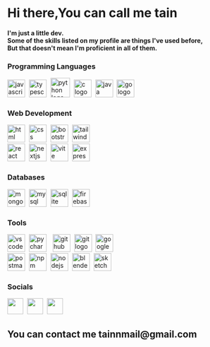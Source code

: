 Hi there,You can call me tain
========================
<h4> I'm just a little dev.
<br>
Some of the skills listed on my profile are things I've used before,
<br>
But that doesn't mean I'm proficient in all of them. </h4>


### Programming Languages
<div align="left">
  <a href="https://www.javascript.com/" target="_blank" rel="noreferrer"><img src="https://skillicons.dev/icons?i=javascript" height="40" alt="javascript logo" /></a>
  <img width="1" />
  <a href="https://www.typescriptlang.org/" target="_blank" rel="noreferrer"><img src="https://skillicons.dev/icons?i=typescript" height="40" alt="typescript logo" /></a>
  <img width="1" />
  <a href="https://www.python.org/" target="_blank" rel="noreferrer"><img src="https://skillicons.dev/icons?i=python" height="44" alt="python logo" /></a>
  <img width="1" />  
  <a href="https://en.wikipedia.org/wiki/C_(programming_language)" target="_blank" rel="noreferrer"><img src="https://skillicons.dev/icons?i=c" height="40" alt="c logo" /></a>
  <img width="1" />
  <a href="https://www.java.com/en/" target="_blank" rel="noreferrer"><img src="https://skillicons.dev/icons?i=java" height="40" alt="java logo" /></a>
  <img width="1" />
  <a href="https://go.dev/" target="_blank" rel="noreferrer"><img src="https://skillicons.dev/icons?i=go" height="40" alt="go logo" /></a>
  <img width="1" />
</div>

### Web Development
<div align="left">
  <a href="https://developer.mozilla.org/en-US/docs/Web/HTML" target="_blank" rel="noreferrer"><img src="https://skillicons.dev/icons?i=html" height="40" alt="html logo" /></a>
  <img width="1" />
  <a href="https://developer.mozilla.org/en-US/docs/Web/CSS" target="_blank" rel="noreferrer"><img src="https://skillicons.dev/icons?i=css" height="40" alt="css logo" /></a>
  <img width="1" />
  <a href="https://getbootstrap.com/" target="_blank" rel="noreferrer"><img src="https://skillicons.dev/icons?i=bootstrap" height="40" alt="bootstrap logo" /></a>
  <img width="1" />
  <a href="https://tailwindcss.com/" target="_blank" rel="noreferrer"><img src="https://skillicons.dev/icons?i=tailwind" height="40" alt="tailwindcss logo" /></a>
  <img width="1" />
  <br>
  <a href="https://reactjs.org/" target="_blank" rel="noreferrer"><img src="https://skillicons.dev/icons?i=react" height="40" alt="react logo" /></a>
  <img width="1" />
  <a href="https://nextjs.org/" target="_blank" rel="noreferrer"><img src="https://skillicons.dev/icons?i=nextjs" height="40" alt="nextjs logo" /></a>
  <img width="1" />
  <a href="https://vitejs.dev/" target="_blank" rel="noreferrer"><img src="https://skillicons.dev/icons?i=vite" height="40" alt="vite logo" /></a>
  <img width="1" />
  <a href="https://expressjs.com/" target="_blank" rel="noreferrer"><img src="https://skillicons.dev/icons?i=express" height="40" alt="express logo" /></a>
  <img width="1" />
</div>


### Databases
<div align="left">
  <a href="https://www.mongodb.com/" target="_blank" rel="noreferrer"><img src="https://skillicons.dev/icons?i=mongodb" height="40" alt="mongodb logo" /></a>
  <img width="1" />
  <a href="https://www.mysql.com/" target="_blank" rel="noreferrer"><img src="https://skillicons.dev/icons?i=mysql" height="40" alt="mysql logo" /></a>
  <img width="1" />
  <a href="https://www.sqlite.org/" target="_blank" rel="noreferrer"><img src="https://skillicons.dev/icons?i=sqlite" height="40" alt="sqlite logo" /></a>
  <img width="1" />
  <a href="https://firebase.google.com/" target="_blank" rel="noreferrer"><img src="https://skillicons.dev/icons?i=firebase" height="40" alt="firebase logo" /></a>
  <img width="1" />
</div>

### Tools
<div align="left">
  <a href="https://code.visualstudio.com/" target="_blank" rel="noreferrer"><img src="https://skillicons.dev/icons?i=vscode" height="40" alt="vscode logo" /></a>
  <img width="1" />
  <a href="https://www.jetbrains.com/pycharm/" target="_blank" rel="noreferrer"><img src="https://skillicons.dev/icons?i=pycharm" height="40" alt="pycharm logo" /></a>
  <img width="1" />
  <img width="1" />
  <a href="https://github.com/" target="_blank" rel="noreferrer"><img src="https://skillicons.dev/icons?i=github" height="40" alt="github logo" /></a>
  <img width="1" />
  <a href="https://git-scm.com/" target="_blank" rel="noreferrer"><img src="https://skillicons.dev/icons?i=git" height="40" alt="git logo" /></a>
  <img width="1" />
  <a href="https://cloud.google.com/" target="_blank" rel="noreferrer"><img src="https://skillicons.dev/icons?i=googlecloud" height="40" alt="googlecloud logo" /></a>
  <img width="1" />
  <br>
  <a href="https://www.postman.com/" target="_blank" rel="noreferrer"><img src="https://skillicons.dev/icons?i=postman" height="40" alt="postman logo" /></a>
  <img width="1" />
  <a href="https://www.npmjs.com/" target="_blank" rel="noreferrer"><img src="https://skillicons.dev/icons?i=npm" height="40" alt="npm logo" /></a>
  <img width="1" />
  <a href="https://nodejs.org/" target="_blank" rel="noreferrer"><img src="https://skillicons.dev/icons?i=nodejs" height="40" alt="nodejs logo" /></a>
  <img width="1" />
  <a href="https://www.blender.org/" target="_blank" rel="noreferrer"><img src="https://skillicons.dev/icons?i=blender" height="40" alt="blender logo" /></a>
  <img width="1" />
  <a href="https://www.sketchup.com/" target="_blank" rel="noreferrer"><img src="https://skillicons.dev/icons?i=sketchup" height="40" alt="sketchup logo" /></a>
  <img width="1" />
</div>

### Socials
<p align="left">
  <a href="https://github.com/tainnnn" target="_blank" rel="noreferrer"><img src="https://skillicons.dev/icons?i=github" width="36" height="36" /></a>
  <img width="1" />
  <a href="https://stackoverflow.com/users/22812061/tain" target="_blank" rel="noreferrer"><img src="https://skillicons.dev/icons?i=stackoverflow" width="36" height="36" /></a>
  <img width="1" />
  <a href="https://www.linkedin.com/in/tain-tan-9b3800347/" target="_blank" rel="noreferrer"><img src="https://upload.wikimedia.org/wikipedia/commons/8/81/LinkedIn_icon.svg" width="36" height="36" /></a>
  <img width="1" />
</p>

<h2>You can contact me tainnmail@gmail.com</h2>
